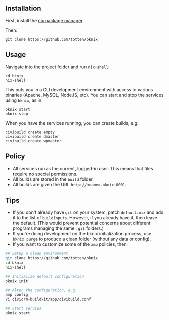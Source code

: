 ## Installation

First, install the [nix package manager](https://nixos.org/nix/).

Then:

```
git clone https://github.com/totten/bknix
```

## Usage

Navigate into the project folder and run `nix-shell`:

```
cd bknix
nix-shell
```

This puts you in a CLI development environment with access to various
binaries (Apache, MySQL, NodeJS, etc).  You can start and stop the services using `bknix`, as in:

```
bknix start
bknix stop
```

When you have the services running, you can create builds, e.g.

```
civibuild create empty
civibuild create dmaster
civibuild create wpmaster
```

## Policy

* All services run as the current, logged-in user. This means that files require no special permissions.
* All builds are stored in the `build` folder.
* All builds are given the URL `http://<name>.bknix:8001`.

## Tips

* If you don't already have `git` on your system, patch `default.nix` and add it to the list of `buildInputs`.
  However, if you already have it, then leave the default. (This would prevent potential concerns about different programs managing the same `.git` folders.)
* If you're doing development on the bknix initialization process, use `bknix purge` to produce a clean folder (without any data or config).
* If you want to customize some of the `amp` policies, then:

```bash
## Setup a clean environment
git clone https://github.com/totten/bknix
cd bknix
nix-shell

## Initialize default configuration
bknix init

## Alter the configuration, e.g.
amp config
vi civicrm-buildkit/app/civibuild.conf

## Start servies
bknix start
```
